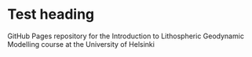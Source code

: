 # Test heading
GitHub Pages repository for the Introduction to Lithospheric Geodynamic Modelling course at the University of Helsinki
